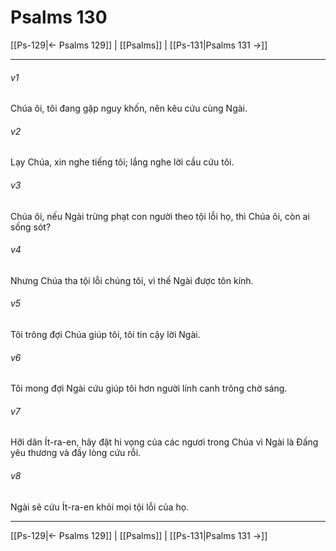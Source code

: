 # Psalms 130

[[Ps-129|← Psalms 129]] | [[Psalms]] | [[Ps-131|Psalms 131 →]]
***



###### v1 
Chúa ôi, tôi đang gặp nguy khốn, nên kêu cứu cùng Ngài. 

###### v2 
Lạy Chúa, xin nghe tiếng tôi; lắng nghe lời cầu cứu tôi. 

###### v3 
Chúa ôi, nếu Ngài trừng phạt con người theo tội lỗi họ, thì Chúa ôi, còn ai sống sót? 

###### v4 
Nhưng Chúa tha tội lỗi chúng tôi, vì thế Ngài được tôn kính. 

###### v5 
Tôi trông đợi Chúa giúp tôi, tôi tin cậy lời Ngài. 

###### v6 
Tôi mong đợi Ngài cứu giúp tôi hơn người lính canh trông chờ sáng. 

###### v7 
Hỡi dân Ít-ra-en, hãy đặt hi vọng của các ngươi trong Chúa vì Ngài là Đấng yêu thương và đầy lòng cứu rỗi. 

###### v8 
Ngài sẽ cứu Ít-ra-en khỏi mọi tội lỗi của họ.

***
[[Ps-129|← Psalms 129]] | [[Psalms]] | [[Ps-131|Psalms 131 →]]

